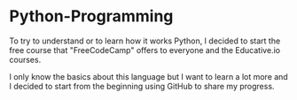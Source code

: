 # Python-Programming

To try to understand or to learn how it works Python, I decided to start the free course that "FreeCodeCamp" offers to everyone and the Educative.io courses. 

I only know the basics about this language but I want to learn a lot more and I decided to start from the beginning using GitHub to share my progress.



